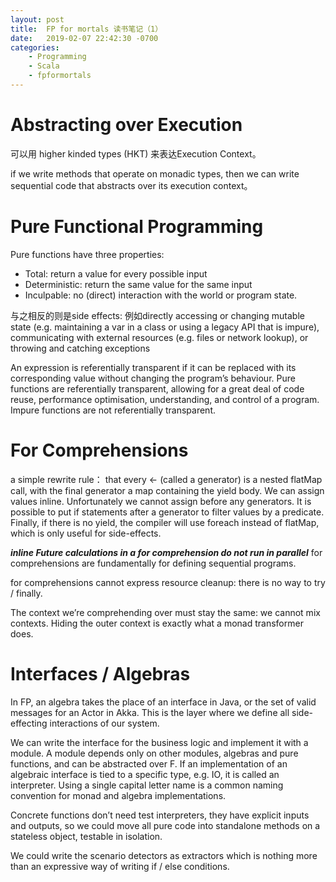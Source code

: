 ```yaml
---
layout: post
title:  FP for mortals 读书笔记（1）
date:   2019-02-07 22:42:30 -0700
categories: 
    - Programming
    - Scala 
    - fpformortals
---
```

# Abstracting over Execution
可以用 higher kinded types (HKT) 来表达Execution Context。

if we write methods that operate on monadic types, then we can write sequential code that abstracts over its execution context。

# Pure Functional Programming
Pure functions have three properties:
+ Total: return a value for every possible input
+ Deterministic: return the same value for the same input
+ Inculpable: no (direct) interaction with the world or program state.

与之相反的则是side effects: 例如directly accessing or changing mutable state (e.g. maintaining a var in a class or using a legacy API that is impure), communicating
with external resources (e.g. files or network lookup), or throwing and catching exceptions

An expression is referentially transparent if it can be replaced with its corresponding value without changing the program’s behaviour.
Pure functions are referentially transparent, allowing for a great deal of code reuse, performance optimisation, understanding, and control of a program.
Impure functions are not referentially transparent.

# For Comprehensions
a simple rewrite rule： that every <- (called a generator) is a nested flatMap call, with the final generator a map containing the yield body.
We can assign values inline. Unfortunately we cannot assign before any generators.
It is possible to put if statements after a generator to filter values by a predicate.
Finally, if there is no yield, the compiler will use foreach instead of flatMap, which is only useful for side-effects.

***inline Future calculations in a for comprehension do not run in parallel*** for comprehensions are fundamentally for defining sequential programs.

for comprehensions cannot express resource cleanup: there is no way to try / finally. 

The context we’re comprehending over must stay the same: we cannot mix contexts. Hiding the outer context is exactly what a monad transformer does. 

# Interfaces / Algebras
In FP, an algebra takes the place of an interface in Java, or the set of valid messages for an Actor in Akka. This is the layer where we define all side-effecting interactions of our system.

We can write the interface for the business logic and implement it with a module. A module depends only on other modules, algebras and pure functions, and can be abstracted over F.
If an implementation of an algebraic interface is tied to a specific type, e.g. IO, it is called an interpreter. Using a single capital letter name is a common naming convention for monad and algebra implementations.

Concrete functions don’t need test interpreters, they have explicit inputs and outputs, so we could move all pure code into standalone methods on a stateless object, testable in isolation.

We could write the scenario detectors as extractors which is nothing more than an expressive way of writing if / else conditions.